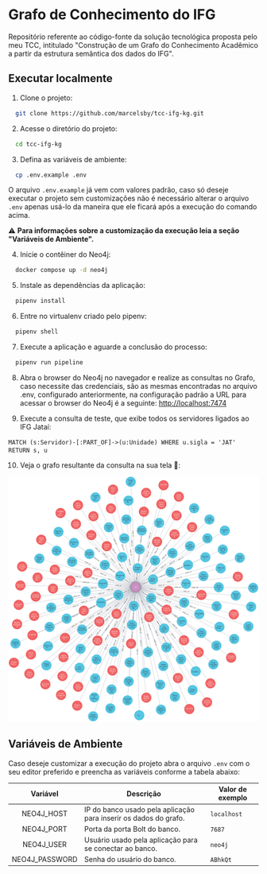 # Grafo de Conhecimento do IFG

Repositório referente ao código-fonte da solução tecnológica proposta pelo meu TCC, intitulado "Construção de um Grafo do Conhecimento Acadêmico a partir da
estrutura semântica dos dados do IFG".

## Executar localmente

1. Clone o projeto:

```bash
  git clone https://github.com/marcelsby/tcc-ifg-kg.git
```

2. Acesse o diretório do projeto:

```bash
  cd tcc-ifg-kg
```

3. Defina as variáveis de ambiente:

```bash
  cp .env.example .env
```

O arquivo `.env.example` já vem com valores padrão, caso só deseje executar o projeto sem customizações não é necessário alterar o arquivo `.env` apenas usá-lo
da maneira que ele ficará após a execução do comando acima.

⚠️ **Para informações sobre a customização da execução leia a seção "Variáveis de Ambiente".**

4. Inicie o contêiner do Neo4j:

```bash
  docker compose up -d neo4j
```

5. Instale as dependências da aplicação:

```bash
  pipenv install
```

6. Entre no virtualenv criado pelo pipenv:

```bash
  pipenv shell
```

7. Execute a aplicação e aguarde a conclusão do processo:

```bash
  pipenv run pipeline
```

8. Abra o browser do Neo4j no navegador e realize as consultas no Grafo, caso necessite das credenciais, são as mesmas encontradas no arquivo .env, configurado
   anteriormente, na configuração padrão a URL para acessar o browser do Neo4j é a seguinte: [http://localhost:7474](http://localhost:7474)

9. Execute a consulta de teste, que exibe todos os servidores ligados ao IFG Jataí:

```cypher
MATCH (s:Servidor)-[:PART_OF]->(u:Unidade) WHERE u.sigla = 'JAT' RETURN s, u
```

10. Veja o grafo resultante da consulta na sua tela 🎉:

![Resultado da consulta dos servidores que fazem parte do IFG Jataí](./.github/resources/graph.png)

## Variáveis de Ambiente

Caso deseje customizar a execução do projeto abra o arquivo `.env` com o seu editor preferido e preencha as variáveis conforme a tabela abaixo:

|    Variável    | Descrição                                                        | Valor de exemplo |
|:--------------:|------------------------------------------------------------------|------------------|
|   NEO4J_HOST   | IP do banco usado pela aplicação para inserir os dados do grafo. | `localhost`      |
|   NEO4J_PORT   | Porta da porta Bolt do banco.                                    | `7687`           |
|   NEO4J_USER   | Usuário usado pela aplicação para se conectar ao banco.          | `neo4j`          |
| NEO4J_PASSWORD | Senha do usuário do banco.                                       | `ABhkQt`         |